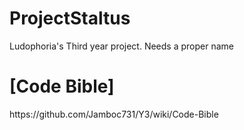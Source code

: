 # ProjectStaltus
Ludophoria's Third year project. Needs a proper name

<h1>[Code Bible]</h1>
https://github.com/Jamboc731/Y3/wiki/Code-Bible

